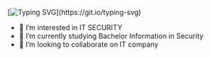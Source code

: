 [![Typing SVG](https://readme-typing-svg.demolab.com?font=Fira+Code&pause=1000&color=F7591E&width=435&lines=Hi+there!)](https://git.io/typing-svg)

- 👀 I’m interested in IT SECURITY
- 🌱 I’m currently studying Bachelor Information in Security
- 💞️ I’m looking to collaborate on IT company

<!---
lemonpooh/lemonpooh is a ✨ special ✨ repository because its `README.md` (this file) appears on your GitHub profile.
You can click the Preview link to take a look at your changes.
--->
